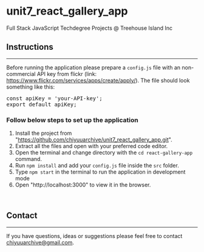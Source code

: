 # unit7_react_gallery_app
 Full Stack JavaScript Techdegree Projects @ Treehouse Island Inc

## Instructions
---
Before running the application please prepare a `config.js` file with an non-commercial API key from flickr (link: https://www.flickr.com/services/apps/create/apply/). The file should look something like this: 

<pre>
const apiKey = 'your-API-key';
export default apiKey;
</pre>

### Follow below steps to set up the application

1) Install the project from "https://github.com/chiyuuarchive/unit7_react_gallery_app.git".
2) Extract all the files and open with your preferred code editor.
3) Open the terminal and change directory with the `cd react-gallery-app` command.
4) Run `npm install` and add your `config.js` file inside the `src` folder.
5) Type `npm start` in the terminal to run the application in development mode
6) Open "http://localhost:3000" to view it in the browser.

<br>

## Contact
---
If you have questions, ideas or suggestions please feel free to contact chiyuuarchive@gmail.com.
